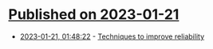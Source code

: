 # [Published on 2023-01-21](index.md)

* [2023-01-21, 01:48:22](https://news.ycombinator.com/item?id=34462926) - [Techniques to improve reliability](https://github.com/openai/openai-cookbook/blob/main/techniques_to_improve_reliability.md)

